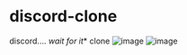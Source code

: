 # discord-clone
discord.... *wait for it** clone
![image](https://user-images.githubusercontent.com/107880782/190221660-ab6976f9-d185-4616-bd8f-76081bb0ff8a.png)
![image](https://user-images.githubusercontent.com/107880782/190221697-48454795-9ad9-4ce0-bf67-59137142c990.png)
